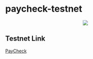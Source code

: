 # paycheck-testnet

<p align="center">
<p align="center">
  <img height="auto" width="auto" src="https://testnet.paycheck.io/static/media/Token.bdb61aa21cd841cdb75a.mp4">
</p>

 
</p>

## Testnet Link

[PayCheck](https://testnet.paycheck.io/)
